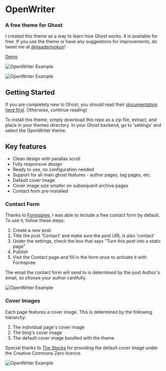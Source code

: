 # OpenWriter
### A free theme for Ghost

I created this theme as a way to learn how Ghost works. It is available for free. If you use the theme or have any suggestions for improvements, do tweet me at [@ireaderinokun](https://twitter.com/ireaderinokun)!

[Demo](https://ireaderinokun.ghost.io)

![OpenWriter Example](http://www.ireaderinokun.com/openwriter-images/1.png)

![OpenWriter Example](http://www.ireaderinokun.com/openwriter-images/8.png)


## Getting Started

If you are completely new to Ghost, you should read their [documentation here first](https://github.com/tryghost/Ghost). Otherwise, continue reading!

To install this theme, simply download this repo as a zip file, extract, and place in your themes directory. In your Ghost backend, go to 'settings' and select the OpenWriter theme.


## Key features

- Clean design with parallax scroll
- Fully responsive design
- Ready to use, no configuration needed
- Support for all main ghost features - author pages, tag pages, etc.
- Default cover image
- Cover image size smaller on subsequent archive pages
- Contact form pre-installed


### Contact Form

Thanks to [Formspree](http://formspree.io), I was able to include a free contact form by default. To use it, follow these steps:

1. Create a new post
2. Title the post 'Contact' and make sure the post URL is also 'contact'
3. Under the settings, check the box that says "Turn this post into a static page"
4. Publish
5. Visit the Contact page and fill in the form once to activate it with Formspree

The email the contact form will send to is determined by the post Author's email, so choose your author carefully.

![OpenWriter Example](http://www.ireaderinokun.com/openwriter-images/5.png)

### Cover Images

Each page features a cover image. This is determined by the following hierarchy:

1. The individual page's cover image
2. The blog's cover image
3. The default cover image bundled with the theme

Special thanks to [The Stocks](http://thestocks.im/) for providing the default cover image under the Creative Commons Zero licence.

![OpenWriter Example](http://www.ireaderinokun.com/openwriter-images/6.png)
